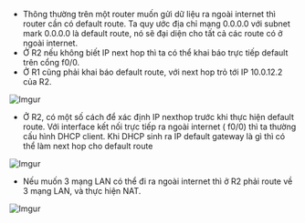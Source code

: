 - Thông thường trên một router muốn gửi dữ liệu ra ngoài internet thì router cần có default route. Ta quy ước địa chỉ mạng 0.0.0.0 với subnet mark 0.0.0.0 là default route, nó sẽ đại diện cho tất cả các route có ở ngoài internet.
- Ở R2 nếu không biết IP next hop thì ta có thể khai báo trực tiếp default trên cổng f0/0. 
- Ở R1 cũng phải khai báo default route, với next hop trỏ tới IP 10.0.12.2 của R2. 

![Imgur](https://i.imgur.com/f68LVvf.png)

- Ở R2, có một số cách để xác định IP nexthop trước khi thực hiện default route. Với interface kết nối trực tiếp ra ngoài internet ( f0/0) thì ta thường cấu hình DHCP client. Khi DHCP sinh ra IP default gateway là gì thì có thể làm next hop cho default route

![Imgur](https://i.imgur.com/H3noEz5.png)

- Nếu muốn 3 mạng LAN có thể đi ra ngoài internet thì ở R2 phải route về 3 mạng LAN, và thực hiện NAT.

![Imgur](https://i.imgur.com/Fse3AYi.png)

